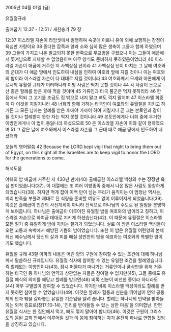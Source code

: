 2005년 04월 01일 (금)

유월절규례



출애굽기 12:37 - 12:51 / 새찬송가 79 장


12:37 이스라엘 자손이 라암셋에서 발행하여 숙곳에 이르니 유아 외에 보행하는 장정이 육십만 가량이요 38 중다한 잡족과 양과 소와 심히 많은 생축이 그들과 함께 하였으며 39 그들이 가지고 나온 발교되지 못한 반죽으로 무교병을 구웠으니 이는 그들이 애굽에서 쫓겨남으로 지체할 수 없었음이며 아무 양식도 준비하지 못하였음이었더라 40 이스라엘 자손이 애굽에 거주한 지 사백삼십 년이라 41 사백삼십 년이 마치는 그 날에 여호와의 군대가 다 애굽 땅에서 인도하여 내심을 인하여 여호와 앞에 지킬 것이니 이는 여호와의 밤이라 이스라엘 자손이 다 대대로 지킬 것이니라 43 여호와께서 모세와 아론에게 이르시되 유월절 규례가 이러하니라 이방 사람은 먹지 못할 것이나 44 각 사람이 돈으로 산 종은 할례를 받은 후에 먹을 것이며 45 거류인과 타국 품군은 먹지 못하리라  46 한 집에서 먹되 그 고기를 조금도 집 밖으로 내지 말고 뼈도 꺽지 말지며 47 이스라엘 회중이 다 이것을 지킬지니라 48 너희와 함께 거하는 타국인이 여호와의 유월절을 지키고 하거든 그 모든 남자는 할례를 받은 후에야 가까이 하여 지킬지니 곧 그는 본토인과 같이 될 것이나 할례받지 못한 자는 먹지 못할 것이니라 49 본토인에게나 너희 중에 우거한 이방인에게나 이 법이 동잃니라 하셨으므로 50 온 이스라엘 자손이 이와 같이 행하였으며 51 그 같은 날에 여호와께서 이스라엘 자손을 그 군대 대로 애굽 땅에서 인도하여 내셨더라

오늘의 영어말씀
42 Because the LORD kept vigil that night to bring them out of Egypt, on this night all the Israelites are to keep vigil to honor the LORD for the generations to come.

해석도움





야훼의 밤
애굽에 거주한 지 430년 만에(40) 출애굽한 이스라엘 백성의 수는 장정만 육십 만이었습니다(37).  이 대열에는 또 여러 이방종족 중에서 나온 많은 사람도 동참하게 되었습니다(38).  하지만 적게 잡아 이백 만이 넘는 무리가 움직이는 이 엄청난 역사는, 미리 반죽을 부풀려 제대로 된 식량을 준비할 여유도 없이 이루어지게 되었습니다(39).  이것은 출애굽이 인간의 사전계획이 아니라 전적으로 하나님의 주도로 된 일임을 분명하게 보여줍니다.  하나님은 출애굽이 이루어진 유월절 밤을 여호와의 밤이라고 칭하고, 이스라엘 자손으로 하여금 대대로 지키게 하셨습닌다(42).  이 때문에 유월절은 이스라엘 모든 절기 중 유일하게 밤에 지키는 절기가 되었습니다.  실로 이 밤은 이스라엘 백성들이 오랜 고통과 속박에서 해방된 기쁨의 밤이었습니다.  또한 이 밤은 유월절 어린양의 본체 되신 예수님께서 당신의 살과 피를 떼실 성만찬의 밤을 예표하는 여호와의 특별한 밤이기도 했습니다.

유월절 규례
43절 이하의 내용은 어린 양의 구원에 참여할 수 있는 조건에 대해 하나님께서 말씀하신 규례입니다.  유월절 식사에 참여할 수 있는 유일한 조건을 할례였습니다.  즉 할례없는 이방인이나(43), 잠시 머물다가 떠나가는 거류인이나 품삭만을 위해 거주하는 타국인 등 하나님의 언약과 상관없는 자들은 참여할 수 없지만(45), 그들 중에도 유월절 예식의 의미를 깨닫고 할례를 받으면(48) 비록 신분이 비천한 종이라 하더라도(44) 아무 구별없이 참여할 수 있었습니다.  하지만 비록 이스라엘 백성이라도 할례를 받지 못하면 참여할 수 없었습니다(49).  이것은 할례가 혈통과 신분을 뛰어넘어 언약 공동체의 안과 밖을 갈라놓는 유일한 기준임을 알려 줍니다.  할례는 하나니의 언약을 받아들이는 외적 증표로(창17:10-14), '진리를 받아들일 수 있는 상한 마음'을 의미합닏.  한편 유월절 식사는 한 집안에서 먹고, 뼈도 꺾지 말아야 합니다(46).  이것은 구원이 그리스도의 몸된 교회 안에서 이루어질 것과 이 몸에 참여하는 자가 온전히 하나로 연합될 것임을 상징하고 있습니다.
